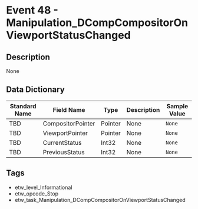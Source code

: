 # Event 48 - Manipulation_DCompCompositorOnViewportStatusChanged

## Description
None

## Data Dictionary
|Standard Name|Field Name|Type|Description|Sample Value|
|---|---|---|---|---|
|TBD|CompositorPointer|Pointer|None|`None`|
|TBD|ViewportPointer|Pointer|None|`None`|
|TBD|CurrentStatus|Int32|None|`None`|
|TBD|PreviousStatus|Int32|None|`None`|

## Tags
* etw_level_Informational
* etw_opcode_Stop
* etw_task_Manipulation_DCompCompositorOnViewportStatusChanged